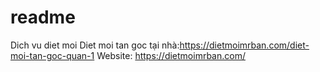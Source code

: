 # readme
Dich vu diet moi
Diet moi tan goc tại nhà:https://dietmoimrban.com/diet-moi-tan-goc-quan-1
Website: https://dietmoimrban.com/
